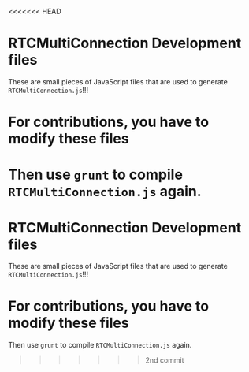 <<<<<<< HEAD
# RTCMultiConnection Development files

These are small pieces of JavaScript files that are used to generate `RTCMultiConnection.js`!!!

# For contributions, you have to modify these files

Then use `grunt` to compile `RTCMultiConnection.js` again.
=======
# RTCMultiConnection Development files

These are small pieces of JavaScript files that are used to generate `RTCMultiConnection.js`!!!

# For contributions, you have to modify these files

Then use `grunt` to compile `RTCMultiConnection.js` again.
>>>>>>> 2nd commit
